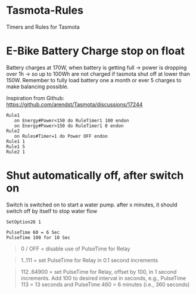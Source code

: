 # Tasmota-Rules
Timers and Rules for Tasmota

# E-Bike Battery Charge stop on float
Battery charges at 170W, when battery is getting full -> power is dropping over 1h -> so up to 100Wh are not charged if tasmota shut off at lower than 150W.
Remember to fully load battery one a month or ever 5 charges to make balancing possible. 

Inspiration from Github: 
https://github.com/arendst/Tasmota/discussions/17244

```
Rule1
   on Energy#Power<150 do RuleTimer1 100 endon 
   on Energy#Power>150 do RuleTimer1 0 endon
Rule2 
   on Rules#Timer=1 do Power OFF endon
Rule1 1
Rule1 5
Rule2 1
```


# Shut automatically off, after switch on
Switch is switched on to start a water pump. after x minutes, it should switch off by itself to stop water flow

```
SetOption26 1

PulseTime 60 = 6 Sec
PulseTime 100 for 10 Sec
```
>0 / OFF = disable use of PulseTime for Relay<x>

>1..111 = set PulseTime for Relay<x> in 0.1 second increments

>112..64900 = set PulseTime for Relay<x>, offset by 100, in 1 second increments. Add 100 to desired interval in seconds, e.g., PulseTime 113 = 13 seconds and PulseTime 460 = 6 minutes (i.e., 360 seconds)

